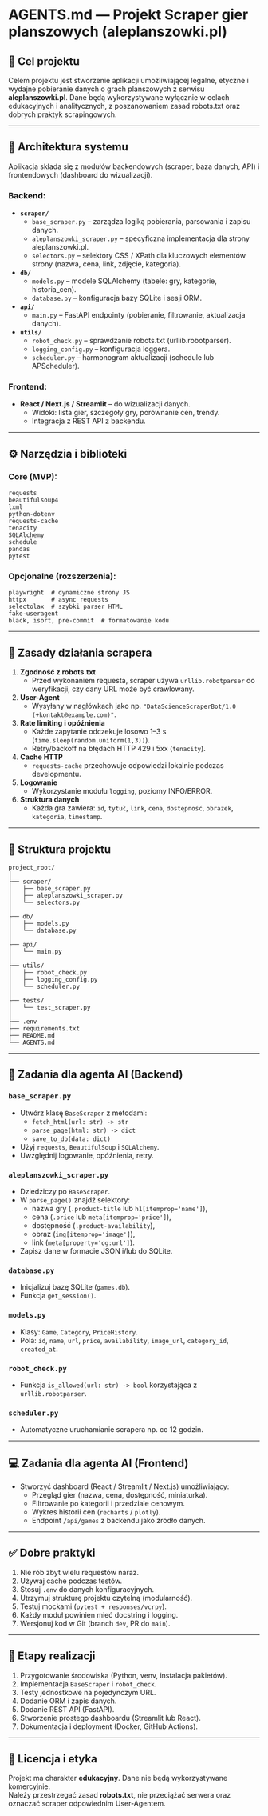 
# AGENTS.md — Projekt Scraper gier planszowych (aleplanszowki.pl)

## 🎯 Cel projektu
Celem projektu jest stworzenie aplikacji umożliwiającej legalne, etyczne i wydajne pobieranie danych o grach planszowych z serwisu **aleplanszowki.pl**. Dane będą wykorzystywane wyłącznie w celach edukacyjnych i analitycznych, z poszanowaniem zasad robots.txt oraz dobrych praktyk scrapingowych.

---

## 🧩 Architektura systemu
Aplikacja składa się z modułów backendowych (scraper, baza danych, API) i frontendowych (dashboard do wizualizacji).

### Backend:
- **`scraper/`**
  - `base_scraper.py` – zarządza logiką pobierania, parsowania i zapisu danych.
  - `aleplanszowki_scraper.py` – specyficzna implementacja dla strony aleplanszowki.pl.
  - `selectors.py` – selektory CSS / XPath dla kluczowych elementów strony (nazwa, cena, link, zdjęcie, kategoria).
- **`db/`**
  - `models.py` – modele SQLAlchemy (tabele: gry, kategorie, historia_cen).
  - `database.py` – konfiguracja bazy SQLite i sesji ORM.
- **`api/`**
  - `main.py` – FastAPI endpointy (pobieranie, filtrowanie, aktualizacja danych).
- **`utils/`**
  - `robot_check.py` – sprawdzanie robots.txt (urllib.robotparser).
  - `logging_config.py` – konfiguracja loggera.
  - `scheduler.py` – harmonogram aktualizacji (schedule lub APScheduler).

### Frontend:
- **React / Next.js / Streamlit** – do wizualizacji danych.
  - Widoki: lista gier, szczegóły gry, porównanie cen, trendy.
  - Integracja z REST API z backendu.

---

## ⚙️ Narzędzia i biblioteki

### Core (MVP):
```
requests
beautifulsoup4
lxml
python-dotenv
requests-cache
tenacity
SQLAlchemy
schedule
pandas
pytest
```

### Opcjonalne (rozszerzenia):
```
playwright  # dynamiczne strony JS
httpx       # async requests
selectolax  # szybki parser HTML
fake-useragent
black, isort, pre-commit  # formatowanie kodu
```

---

## 🧠 Zasady działania scrapera
1. **Zgodność z robots.txt**  
   - Przed wykonaniem requesta, scraper używa `urllib.robotparser` do weryfikacji, czy dany URL może być crawlowany.
2. **User-Agent**  
   - Wysyłany w nagłówkach jako np. `"DataScienceScraperBot/1.0 (+kontakt@example.com)"`.
3. **Rate limiting i opóźnienia**  
   - Każde zapytanie odczekuje losowo 1–3 s (`time.sleep(random.uniform(1,3))`).
   - Retry/backoff na błędach HTTP 429 i 5xx (`tenacity`).
4. **Cache HTTP**  
   - `requests-cache` przechowuje odpowiedzi lokalnie podczas developmentu.
5. **Logowanie**  
   - Wykorzystanie modułu `logging`, poziomy INFO/ERROR.
6. **Struktura danych**  
   - Każda gra zawiera: `id`, `tytuł`, `link`, `cena`, `dostępność`, `obrazek`, `kategoria`, `timestamp`.

---

## 🧱 Struktura projektu
```
project_root/
│
├── scraper/
│   ├── base_scraper.py
│   ├── aleplanszowki_scraper.py
│   └── selectors.py
│
├── db/
│   ├── models.py
│   └── database.py
│
├── api/
│   └── main.py
│
├── utils/
│   ├── robot_check.py
│   ├── logging_config.py
│   └── scheduler.py
│
├── tests/
│   └── test_scraper.py
│
├── .env
├── requirements.txt
├── README.md
└── AGENTS.md
```

---

## 🧰 Zadania dla agenta AI (Backend)

### `base_scraper.py`
- Utwórz klasę `BaseScraper` z metodami:
  - `fetch_html(url: str) -> str`
  - `parse_page(html: str) -> dict`
  - `save_to_db(data: dict)`
- Użyj `requests`, `BeautifulSoup` i `SQLAlchemy`.
- Uwzględnij logowanie, opóźnienia, retry.

### `aleplanszowki_scraper.py`
- Dziedziczy po `BaseScraper`.
- W `parse_page()` znajdź selektory:
  - nazwa gry (`.product-title` lub `h1[itemprop='name']`),
  - cena (`.price` lub `meta[itemprop='price']`),
  - dostępność (`.product-availability`),
  - obraz (`img[itemprop='image']`),
  - link (`meta[property='og:url']`).
- Zapisz dane w formacie JSON i/lub do SQLite.

### `database.py`
- Inicjalizuj bazę SQLite (`games.db`).
- Funkcja `get_session()`.

### `models.py`
- Klasy: `Game`, `Category`, `PriceHistory`.
- Pola: `id`, `name`, `url`, `price`, `availability`, `image_url`, `category_id`, `created_at`.

### `robot_check.py`
- Funkcja `is_allowed(url: str) -> bool` korzystająca z `urllib.robotparser`.

### `scheduler.py`
- Automatyczne uruchamianie scrapera np. co 12 godzin.

---

## 💻 Zadania dla agenta AI (Frontend)
- Stworzyć dashboard (React / Streamlit / Next.js) umożliwiający:
  - Przegląd gier (nazwa, cena, dostępność, miniaturka).
  - Filtrowanie po kategorii i przedziale cenowym.
  - Wykres historii cen (`recharts` / `plotly`).
  - Endpoint `/api/games` z backendu jako źródło danych.

---

## ✅ Dobre praktyki
1. Nie rób zbyt wielu requestów naraz.
2. Używaj cache podczas testów.
3. Stosuj `.env` do danych konfiguracyjnych.
4. Utrzymuj strukturę projektu czytelną (modularność).
5. Testuj mockami (`pytest + responses/vcrpy`).
6. Każdy moduł powinien mieć docstring i logging.
7. Wersjonuj kod w Git (branch `dev`, PR do `main`).

---

## 📅 Etapy realizacji
1. Przygotowanie środowiska (Python, venv, instalacja pakietów).
2. Implementacja `BaseScraper` i `robot_check`.
3. Testy jednostkowe na pojedynczym URL.
4. Dodanie ORM i zapis danych.
5. Dodanie REST API (FastAPI).
6. Stworzenie prostego dashboardu (Streamlit lub React).
7. Dokumentacja i deployment (Docker, GitHub Actions).

---

## 📜 Licencja i etyka
Projekt ma charakter **edukacyjny**. Dane nie będą wykorzystywane komercyjnie.  
Należy przestrzegać zasad **robots.txt**, nie przeciążać serwera oraz oznaczać scraper odpowiednim User-Agentem.
